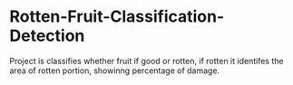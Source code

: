 # Rotten-Fruit-Classification-Detection

Project is classifies whether fruit if good or rotten, 
if rotten it identifes the area of rotten portion, showinng percentage of damage.
